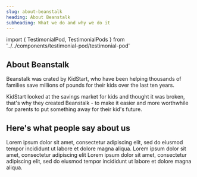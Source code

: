 ```yaml
---
slug: about-beanstalk
heading: About Beanstalk
subheading: What we do and why we do it
---
```


import { TestimonialPod, TestimonialPods } from '../../components/testimonial-pod/testimonial-pod'

## About Beanstalk

Beanstalk was crated by KidStart, who have been helping thousands of families save millions of pounds for their kids over the last ten years.

KidStart looked at the savings market for kids and thought it was broken, that's why they created Beanstalk - to make it easier and more worthwhile for parents to put something away for their kid's future.

## Here's what people say about us

<TestimonialPods>
  <TestimonialPod author='Alison Person'>
    Lorem ipsum dolor sit amet, consectetur adipiscing elit, sed do eiusmod tempor incididunt ut labore et dolore magna aliqua.
  </TestimonialPod>

  <TestimonialPod author='Alison Person'>
    Lorem ipsum dolor sit amet, consectetur adipiscing elit
  </TestimonialPod>

  <TestimonialPod author='Alison Person'>
    Lorem ipsum dolor sit amet, consectetur adipiscing elit, sed do eiusmod tempor incididunt ut labore et dolore magna aliqua.
  </TestimonialPod>
</TestimonialPods>